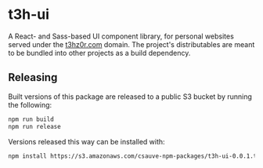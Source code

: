 # t3h-ui
A React- and Sass-based UI component library, for personal websites served under the [t3hz0r.com](https://t3hz0r.com) domain. The project's distributables are meant to be bundled into other projects as a build dependency.

## Releasing
Built versions of this package are released to a public S3 bucket by running the following:

```sh
npm run build
npm run release
```

Versions released this way can be installed with:

```sh
npm install https://s3.amazonaws.com/csauve-npm-packages/t3h-ui-0.0.1.tgz
```